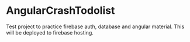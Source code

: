 # AngularCrashTodolist

Test project to practice firebase auth, database and angular material. 
This will be deployed to firebase hosting.
